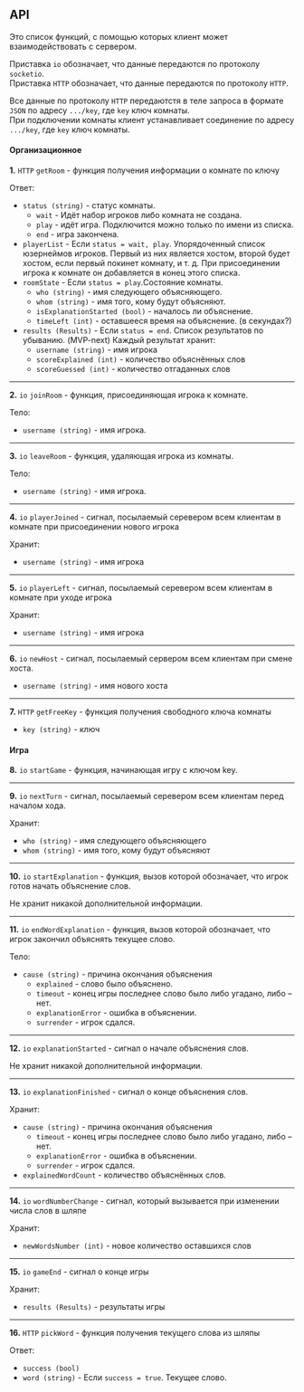 ## API

Это список функций, с помощью которых клиент может взаимодействовать с сервером.

Приставка `io` обозначает, что данные передаются по протоколу `socketio`.<br>
Приставка `HTTP` обозначает, что данные передаются по протоколу `HTTP`. 

Все данные по протоколу `HTTP` передаютстя в теле запроса в формате `JSON` по адресу `.../key`, где `key` ключ комнаты.<br>
При подключении комнаты клиент устанавливает соединение по адресу `.../key`, где `key` ключ комнаты. 

#### Организационное

__1.__ `HTTP` `getRoom` - функция получения информации о комнате по ключу

Ответ:

- `status (string)` - статус комнаты.
    + `wait` -  Идёт набор игроков либо комната не создана.
    + `play` - идёт игра. Подключится можно только по имени из списка.
    + `end` - игра закончена.
- `playerList` - Если `status = wait, play`. Упорядоченный список юзернеймов игроков. Первый из них является хостом, второй будет хостом, если первый покинет комнату, и т. д.
При присоединении игрока к комнате он добавляется в конец этого списка.
- `roomState` - Если `status = play`.Состояние комнаты.
    - `who (string)` - имя следующего объясняющего.
    - `whom (string)` - имя того, кому будут объясняют.
    - `isExplanationStarted (bool)` - началось ли объяснение.
    - `timeLeft (int)` - оставшееся время на объяснение. (в секундах?)
- `results (Results)` - Если `status = end`. Список результатов по убыванию. (MVP-next) Каждый результат хранит:
    - `username (string)` - имя игрока
    - `scoreExplained (int)` - количество объяснённых слов
    - `scoreGuessed (int)` - количество отгаданных слов

---

__2.__ `io` `joinRoom` - функция, присоединяющая игрока к комнате.

Тело:

- `username (string)` - имя игрока.

---

__3.__ `io` `leaveRoom` - функция, удаляющая игрока из комнаты.

Тело:

- `username (string)` - имя игрока.

---


__4.__ `io` `playerJoined` - сигнал, посылаемый серевером всем клиентам в комнате при присоединении нового игрока

Хранит:

- `username (string)` - имя игрока

---

__5.__ `io` `playerLeft` - сигнал, посылаемый серевером всем клиентам в комнате при уходе игрока

Хранит:

- `username (string)` - имя игрока

---

__6.__ `io` `newHost` - сигнал, посылаемый сервером всем клиентам при смене хоста.

- `username (string)` - имя нового хоста

---

__7.__ `HTTP` `getFreeKey` - функция получения свободного ключа комнаты

- `key (string)` - ключ

#### Игра

__8.__ `io` `startGame` - функция, начинающая игру с ключом key.

---

__9.__ `io` `nextTurn` - сигнал, посылаемый серевером всем клиентам перед началом хода.

Хранит:

- `who (string)` - имя следующего объясняющего
- `whom (string)` - имя того, кому будут объясняют

---

__10.__ `io` `startExplanation` - функция, вызов которой обозначает, что игрок готов начать объяснение слов.

Не хранит никакой дополнительной информации.

---

__11.__ `io` `endWordExplanation` - функция, вызов которой обозначает, что игрок закончил объяснять текущее слово.

Тело:

- `cause (string)` - причина окончания объяснения
  + `explained` - слово было объяснено.
  - `timeout` - конец игры последнее слово было либо угадано, либо – нет.
  - `explanationError` - ошибка в объяснении.
  - `surrender` - игрок сдался.

---

__12.__ `io` `explanationStarted` - сигнал о начале объяснения слов.

Не хранит никакой дополнительной информации.

---

__13.__ `io` `explanationFinished` - сигнал о конце объяснения слов.

Хранит:

- `cause (string)` - причина окончания объяснения
  - `timeout` - конец игры последнее слово было либо угадано, либо – нет.
  - `explanationError` - ошибка в объяснении.
  - `surrender` - игрок сдался.
- `explainedWordCount` - количество объяснённых слов.

---

__14.__ `io` `wordNumberChange` - сигнал, который вызывается при изменении числа слов в шляпе

Хранит:

- `newWordsNumber (int)` - новое количество оставшихся слов

---

__15.__ `io` `gameEnd` - сигнал о конце игры

Хранит:

- `results (Results)` - результаты игры

---

__16.__ `HTTP` `pickWord` - функция получения текущего слова из шляпы

Ответ:

- `success (bool)`
- `word (string)` - Если `success = true`. Текущее слово.

